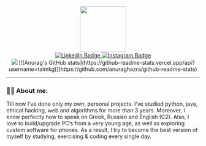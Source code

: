 <div id="header" align="center">
  <img src="https://media.giphy.com/media/lP8xu5t2DLGG045H8F/giphy.gif" width="120"/>
          <div id="badges">
              <img src="https://komarev.com/ghpvc/?username=talmkg&style=flat-square&color=blue" alt=""/>
        <div id="social" align="center">
                    <a href="https://www.linkedin.com/in/tim-afanasiev-2410b522b/">
                      <img src="https://img.shields.io/badge/LinkedIn-blue?style=for-the-badge&logo=linkedin&logoColor=white" alt="LinkedIn Badge"/>
                    </a>
                      <a href="https://www.instagram.com/talmkg/">
                      <img src="https://img.shields.io/badge/Instagram-red?style=for-the-badge&logo=instagram&logoColor=white" alt="Instagram Badge"/>
                        </div>
                    </a>
      </div>
</div>

<div id="stats" align="center">
<img class="img" src="https://raw.githubusercontent.com/talmkg/github-stats/master/generated/overview.svg"/>
[![Anurag's GitHub stats](https://github-readme-stats.vercel.app/api?username=talmkg)](https://github.com/anuraghazra/github-readme-stats)

</div>



---
### :man_technologist: About me:
Till now I’ve done only my own, personal projects. I’ve studied python, java, ethical hacking, web and algorithms for more than 3 years. Moreover, I know perfectly how to speak on Greek, Russian and English (C2). Also, I love to build/upgrade PC’s from a very young age, as well as exploring custom software for phones. As a result, I try to become the best version of myself by studying, exercising & coding every single day. 


